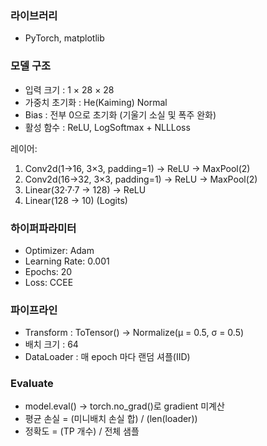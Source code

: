 ### 라이브러리
- PyTorch, matplotlib

### 모델 구조
- 입력 크기 : 1 × 28 × 28
- 가중치 초기화 : He(Kaiming) Normal
- Bias : 전부 0으로 초기화 (기울기 소실 및 폭주 완화)
- 활성 함수 : ReLU, LogSoftmax + NLLLoss

레이어:
1. Conv2d(1→16, 3×3, padding=1) → ReLU → MaxPool(2)
2. Conv2d(16→32, 3×3, padding=1) → ReLU → MaxPool(2)
3. Linear(32·7·7 → 128) → ReLU
4. Linear(128 → 10) (Logits)

### 하이퍼파라미터
- Optimizer: Adam
- Learning Rate: 0.001
- Epochs: 20
- Loss: CCEE

### 파이프라인
- Transform : ToTensor() → Normalize(μ = 0.5, σ = 0.5)
- 배치 크기 : 64
- DataLoader : 매 epoch 마다 랜덤 셔플(IID)

### Evaluate
- model.eval() -> torch.no_grad()로 gradient 미계산
- 평균 손실 = (미니배치 손실 합) / (len(loader))
- 정확도 = (TP 개수) / 전체 샘플
